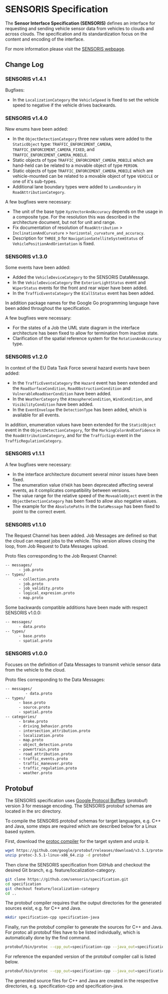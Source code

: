 # SENSORIS Specification

The **Sensor Interface Specification (SENSORIS)** defines an interface for requesting and sending vehicle sensor data from vehicles to clouds and across clouds. The specification and its standardization focus on the content and encoding of the interface.

For more information please visit the [SENSORIS webpage](https://sensoris.org/).

## Change Log

### SENSORIS v1.4.1

Bugfixes:

- In the `LocalizationCategory` the `VehicleSpeed` is fixed to set the vehicle speed to negative if the vehicle drives backwards.

### SENSORIS v1.4.0

New enums have been added:

- In the `ObjectDetectionCategory` three new values were added to the `StaticObject` type: `TRAFFIC_ENFORCEMENT_CAMERA`, `TRAFFIC_ENFORCEMENT_CAMERA_FIXED`, and `TRAFFIC_ENFORCEMENT_CAMERA_MOBILE`.
- Static objects of type `TRAFFIC_ENFORCEMENT_CAMERA_MOBILE` which are hand-held can be related to a movable object of type `PERSON`.
- Static objects of type `TRAFFIC_ENFORCEMENT_CAMERA_MOBILE` which are vehicle-mounted can be related to a movable object of type `VEHICLE` or one of it's sub-types.
- Additional lane boundary types were added to `LaneBoundary` in `RoadAttributionCategory`.

A few bugfixes were necessary:

- The unit of the base type `XyzVectorAndAccuracy` depends on the usage in a composite type. For the resolution this was described in the architecture document, but not for unit and range.
- Fix documentation of resolution of `RoadAttribution` > `InclinationAndCurvature` > `horizontal_curvature_and_accuracy`.
- Description for `THREE_D` for `NavigationSatelliteSystemStatus` of `VehiclePositionAndOrientation` is fixed.

### SENSORIS v1.3.0

Some events have been added:

- Added the `VehicleDeviceCategory` to the SENSORIS DataMessage.
- In the `VehicleDeviceCategory` the `ExteriorLightStatus` event and `WiperStatus` events for the front and rear wiper have been added.
- In the `TrafficEventsCategory` the `ECallStatus` event has been added.

In addition package names for the Google Go programming language have been added throughout the specification.

A few bugfixes were necessary:

- For the states of a Job the UML state diagram in the interface architecture has been fixed to allow for termination from inactive state.
- Clarification of the spatial reference system for the `RotationAndAccuracy` type.

### SENSORIS v1.2.0

In context of the EU Data Task Force several hazard events have been added:

- In the `TrafficEventsCategory` the `Hazard` event has been extended and the `RoadSurfaceCondition`, `RoadObstructionCondition` and `VulnerableRoadUserCondition` have been added.
- In the `WeatherCategory` the `AtmosphereCondition`, `WindCondition`, and `VisibilityCondition` have been added.
- In the `EventEnvelope` the `DetectionType` has been added, which is available for all events.

In addition, enumeration values have been extended for the `StaticObject` event in the `ObjectDetectionCategory`, for the `MarkingColorAndConfidence` in the `RoadAttributionCategory`, and for the `TrafficSign` event in the `TrafficRegulationCategory`.

### SENSORIS v1.1.1

A few bugfixes were necessary:

- In the interface architecture document several minor issues have been fixed.
- The enumeration value `OTHER` has been deprecated affecting several events, as it complicates compatibility between versions.
- The value range for the relative speed of the `MoveableObject` event in the `ObjectDetectionCategory` has been fixed to allow also negative values.
- The example for the `AbsolutePaths` in the `DataMessage` has been fixed to point to the correct event.

### SENSORIS v1.1.0

The Request Channel has been added. Job Messages are defined so that the cloud can request jobs to the vehicle. This version allows closing the loop, from Job Request to Data Messages upload.

Proto files corresponding to the Job Request Channel:

```bash
-- messages/
      - job.proto
-- types/
      - collection.proto
      - job.proto
      - job_validity.proto
      - logical_expresion.proto
      - map.proto
```

Some backwards compatible additions have been made with respect SENSORIS v1.0.0:

```bash
-- messages/
      - data.proto
-- types/
      - base.proto
      - spatial.proto
```

### SENSORIS v1.0.0

Focuses on the definition of Data Messages to transmit vehicle sensor data from the vehicle to the cloud.

Proto files corresponding to the Data Messages:

```bash
-- messages/
         - data.proto
-- types/
      - base.proto
      - source.proto
      - spatial.proto
-- categories/
      - brake.proto
      - driving_behavior.proto
      - intersection_attribution.proto
      - localization.proto
      - map.proto
      - object_detection.proto
      - powertrain.proto
      - road_attribution.proto
      - traffic_events.proto
      - traffic_maneuver.proto
      - traffic_regulation.proto
      - weather.proto
```

## Protobuf

The SENSORIS specification uses [Google Protocol Buffers](https://developers.google.com/protocol-buffers/) (protobuf) version 3 for message encoding. The SENSORIS protobuf schemas are located in the src directory.

To compile the SENSORIS protobuf schemas for target languages, e.g. C++ and Java, some steps are required which are described below for a Linux based system.

First, download the [protoc compiler](https://github.com/google/protobuf/releases/tag/v3.5.1) for the target system and unzip it.

```bash
wget https://github.com/google/protobuf/releases/download/v3.5.1/protoc-3.5.1-linux-x86_64.zip
unzip protoc-3.5.1-linux-x86_64.zip -d protobuf
```

Then clone the SENSORIS specification from GitHub and checkout the desired Git branch, e.g. feature/localization-category.

```bash
git clone https://github.com/sensoris/specification.git
cd specification
git checkout feature/localization-category
cd ..
```

The protobuf compiler requires that the output directories for the generated sources exist, e.g. for C++ and Java.

```bash
mkdir specification-cpp specification-java
```

Finally, run the protobuf compiler to generate the sources for C++ and Java. For protoc all protobuf files have to be listed individually, which is automatically done by the find command.

```bash
protobuf/bin/protoc --cpp_out=specification-cpp --java_out=specification-java --proto_path=specification/src $(find specification -name '*.proto' -printf "%p ")
```

For reference the expanded version of the protobuf compiler call is listed below.

```bash
protobuf/bin/protoc --cpp_out=specification-cpp --java_out=specification-java --proto_path=specification/src specification/src/sensoris/protobuf/types/base.proto specification/src/sensoris/protobuf/types/source.proto specification/src/sensoris/protobuf/types/spatial.proto specification/src/sensoris/protobuf/messages/data.proto specification/src/sensoris/protobuf/categories/traffic_regulation.proto specification/src/sensoris/protobuf/categories/map.proto specification/src/sensoris/protobuf/categories/brake.proto specification/src/sensoris/protobuf/categories/weather.proto specification/src/sensoris/protobuf/categories/intersection_attribution.proto specification/src/sensoris/protobuf/categories/traffic_events.proto specification/src/sensoris/protobuf/categories/traffic_maneuver.proto specification/src/sensoris/protobuf/categories/localization.proto specification/src/sensoris/protobuf/categories/driving_behavior.proto specification/src/sensoris/protobuf/categories/powertrain.proto specification/src/sensoris/protobuf/categories/object_detection.proto specification/src/sensoris/protobuf/categories/road_attribution.proto
```

The generated source files for C++ and Java are created in the respective directories, e.g. specification-cpp and specification-java.
